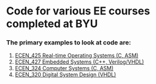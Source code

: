 # Code for various EE courses completed at BYU
### The primary examples to look at code are:
1. [ECEN_425 Real-time Operating Systems (C, ASM)](/ECEN_425)
2. [ECEN_427 Embedded Systems (C++, Verilog/VHDL)](https://github.com/tymadsen/ECEN_427)
3. [ECEN_324 Computer Systems (C, ASM)](/ECEN_324)
4. [ECEN_320 Digital System Design (VHDL)](/ECEN_320)
